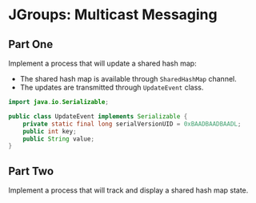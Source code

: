 # JGroups: Multicast Messaging

## Part One

Implement a process that will update a shared hash map:

- The shared hash map is available through `SharedHashMap` channel.
- The updates are transmitted through `UpdateEvent` class.

```java
import java.io.Serializable;

public class UpdateEvent implements Serializable {
    private static final long serialVersionUID = 0xBAADBAADBAADL;
    public int key;
    public String value;
}
```

## Part Two

Implement a process that will track and display a shared hash map state.
